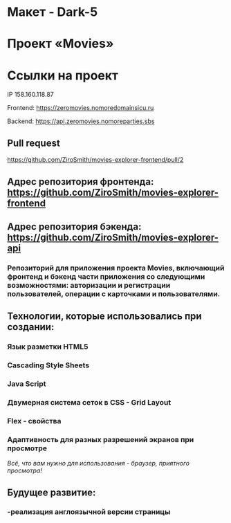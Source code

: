 # Макет - Dark-5

# Проект «Movies»

# Ссылки на проект
IP 158.160.118.87

Frontend: https://zeromovies.nomoredomainsicu.ru

Backend: https://api.zeromovies.nomoreparties.sbs

## Pull request
https://github.com/ZiroSmith/movies-explorer-frontend/pull/2

## Адрес репозитория фронтенда: https://github.com/ZiroSmith/movies-explorer-frontend
## Адрес репозитория бэкенда: https://github.com/ZiroSmith/movies-explorer-api

### Репозиторий для приложения проекта Movies, включающий фронтенд и бэкенд части приложения со следующими возможностями: авторизации и регистрации пользователей, операции с карточками и пользователями.

## Технологии, которые использовались при создании:
### Язык разметки HTML5
### Cascading Style Sheets
### Java Script
### Двумерная система сеток в CSS - Grid Layout
### Flex - свойства
### Адаптивность для разных разрешений экранов при просмотре


*Всё, что вам нужно для использования - браузер, приятного просмотра!*

## Будущее развитие:
### -реализация англоязычной версии страницы
